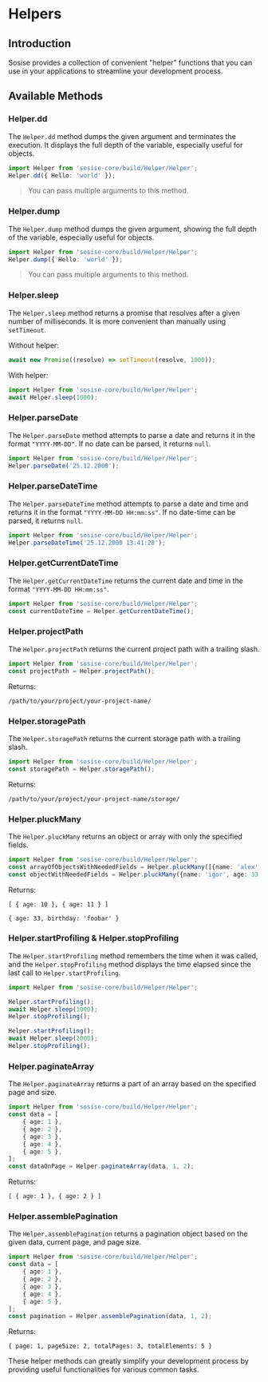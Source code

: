# Helpers

## Introduction

Sosise provides a collection of convenient "helper" functions that you can use in your applications to streamline your development process.

## Available Methods

### Helper.dd

The `Helper.dd` method dumps the given argument and terminates the execution. It displays the full depth of the variable, especially useful for objects.

```typescript
import Helper from 'sosise-core/build/Helper/Helper';
Helper.dd({ Hello: 'world' });
```

> You can pass multiple arguments to this method.

### Helper.dump

The `Helper.dump` method dumps the given argument, showing the full depth of the variable, especially useful for objects.

```typescript
import Helper from 'sosise-core/build/Helper/Helper';
Helper.dump({ Hello: 'world' });
```

> You can pass multiple arguments to this method.

### Helper.sleep

The `Helper.sleep` method returns a promise that resolves after a given number of milliseconds. It is more convenient than manually using `setTimeout`.

Without helper:

```typescript
await new Promise((resolve) => setTimeout(resolve, 1000));
```

With helper:

```typescript
import Helper from 'sosise-core/build/Helper/Helper';
await Helper.sleep(1000);
```

### Helper.parseDate

The `Helper.parseDate` method attempts to parse a date and returns it in the format `"YYYY-MM-DD"`. If no date can be parsed, it returns `null`.

```typescript
import Helper from 'sosise-core/build/Helper/Helper';
Helper.parseDate('25.12.2000');
```

### Helper.parseDateTime

The `Helper.parseDateTime` method attempts to parse a date and time and returns it in the format `"YYYY-MM-DD HH:mm:ss"`. If no date-time can be parsed, it returns `null`.

```typescript
import Helper from 'sosise-core/build/Helper/Helper';
Helper.parseDateTime('25.12.2000 13:41:28');
```

### Helper.getCurrentDateTime

The `Helper.getCurrentDateTime` returns the current date and time in the format `"YYYY-MM-DD HH:mm:ss"`.

```typescript
import Helper from 'sosise-core/build/Helper/Helper';
const currentDateTime = Helper.getCurrentDateTime();
```

### Helper.projectPath

The `Helper.projectPath` returns the current project path with a trailing slash.

```typescript
import Helper from 'sosise-core/build/Helper/Helper';
const projectPath = Helper.projectPath();
```

Returns:

```
/path/to/your/project/your-project-name/
```

### Helper.storagePath

The `Helper.storagePath` returns the current storage path with a trailing slash.

```typescript
import Helper from 'sosise-core/build/Helper/Helper';
const storagePath = Helper.storagePath();
```

Returns:

```
/path/to/your/project/your-project-name/storage/
```

### Helper.pluckMany

The `Helper.pluckMany` returns an object or array with only the specified fields.

```typescript
import Helper from 'sosise-core/build/Helper/Helper';
const arrayOfObjectsWithNeededFields = Helper.pluckMany([{name: 'alex', age: 10}, {name: 'sharon', age: 11}], ['age']);
const objectWithNeededFields = Helper.pluckMany({name: 'igor', age: 33, birthday: 'foobar'}, ['age', 'birthday']);
```

Returns:

```
[ { age: 10 }, { age: 11 } ]

{ age: 33, birthday: 'foobar' }
```

### Helper.startProfiling & Helper.stopProfiling

The `Helper.startProfiling` method remembers the time when it was called, and the `Helper.stopProfiling` method displays the time elapsed since the last call to `Helper.startProfiling`.

```typescript
import Helper from 'sosise-core/build/Helper/Helper';

Helper.startProfiling();
await Helper.sleep(1000);
Helper.stopProfiling();

Helper.startProfiling();
await Helper.sleep(2000);
Helper.stopProfiling();
```

### Helper.paginateArray

The `Helper.paginateArray` returns a part of an array based on the specified page and size.

```typescript
import Helper from 'sosise-core/build/Helper/Helper';
const data = [
    { age: 1 },
    { age: 2 },
    { age: 3 },
    { age: 4 },
    { age: 5 },
];
const dataOnPage = Helper.paginateArray(data, 1, 2);
```

Returns:

```
[ { age: 1 }, { age: 2 } ]
```

### Helper.assemblePagination

The `Helper.assemblePagination` returns a pagination object based on the given data, current page, and page size.

```typescript
import Helper from 'sosise-core/build/Helper/Helper';
const data = [
    { age: 1 },
    { age: 2 },
    { age: 3 },
    { age: 4 },
    { age: 5 },
];
const pagination = Helper.assemblePagination(data, 1, 2);
```

Returns:

```
{ page: 1, pageSize: 2, totalPages: 3, totalElements: 5 }
```

These helper methods can greatly simplify your development process by providing useful functionalities for various common tasks.
